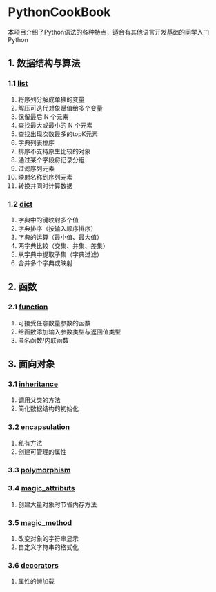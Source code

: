 # PythonCookBook

本项目介绍了Python语法的各种特点，适合有其他语言开发基础的同学入门Python

## 1. 数据结构与算法
### 1.1 [list](https://github.com/jason-wang1/PythonCookBook/blob/master/1_data_structure/1_list.ipynb)
1. 将序列分解成单独的变量
2. 解压可迭代对象赋值给多个变量
3. 保留最后 N 个元素
4. 查找最大或最小的 N 个元素
5. 查找出现次数最多的topK元素
6. 字典列表排序
7. 排序不支持原生比较的对象
8. 通过某个字段将记录分组
9. 过滤序列元素
10. 映射名称到序列元素
11. 转换并同时计算数据

### 1.2 [dict](https://github.com/jason-wang1/PythonCookBook/blob/master/1_data_structure/2_dict.ipynb)
1. 字典中的键映射多个值
2. 字典排序（按输入顺序排序）
3. 字典的运算（最小值、最大值）
4. 两字典比较（交集、并集、差集）
5. 从字典中提取子集（字典过滤）
6. 合并多个字典或映射

## 2. 函数
### 2.1 [function](https://github.com/jason-wang1/PythonCookBook/blob/master/2_function/function.ipynb)
1. 可接受任意数量参数的函数
2. 给函数添加输入参数类型与返回值类型
3. 匿名函数/内联函数

## 3. 面向对象
### 3.1 [inheritance](https://github.com/jason-wang1/PythonCookBook/blob/master/oop/1_inheritance.ipynb)
1. 调用父类的方法
2. 简化数据结构的初始化

### 3.2 [encapsulation](https://github.com/jason-wang1/PythonCookBook/blob/master/oop/2_encapsulation.ipynb)
1. 私有方法
2. 创建可管理的属性

### 3.3 [polymorphism](https://github.com/jason-wang1/PythonCookBook/blob/master/oop/3_polymorphism.ipynb)

### 3.4 [magic_attributs](https://github.com/jason-wang1/PythonCookBook/blob/master/oop/4_magic_attributs.ipynb)
1. 创建大量对象时节省内存方法

### 3.5 [magic_method](https://github.com/jason-wang1/PythonCookBook/blob/master/oop/5_magic_method.ipynb)
1. 改变对象的字符串显示
2. 自定义字符串的格式化

### 3.6 [decorators](https://github.com/jason-wang1/PythonCookBook/blob/master/oop/6_decorators.ipynb)
1. 属性的懒加载